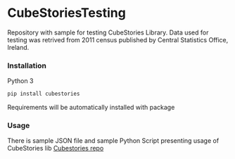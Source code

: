 # CubeStoriesTesting
Repository with sample for testing CubeStories Library. 
Data used for testing was retrived from 2011 census published by Central Statistics Office, Ireland.

### Installation
Python 3
```python
pip install cubestories
```
Requirements will be automatically installed with package

### Usage
There is sample JSON file and sample Python Script presenting usage of CubeStories lib
[Cubestories repo](https://github.com/MaciejJanowski/CubeStories)




